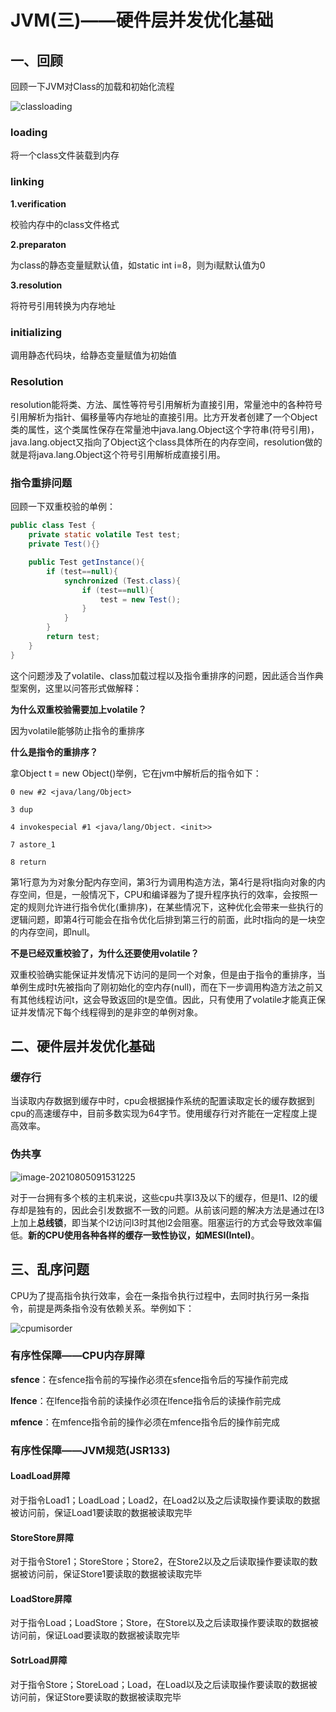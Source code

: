 # JVM(三)——硬件层并发优化基础

## 一、回顾

回顾一下JVM对Class的加载和初始化流程

![classloading](http://kyle-pic.oss-cn-hangzhou.aliyuncs.com/img/classloading.jpg)

### loading

将一个class文件装载到内存

### linking

**1.verification**

校验内存中的class文件格式

**2.preparaton**

为class的静态变量赋默认值，如static int i=8，则为i赋默认值为0

**3.resolution**

将符号引用转换为内存地址

### initializing

调用静态代码块，给静态变量赋值为初始值



### Resolution

resolution能将类、方法、属性等符号引用解析为直接引用，常量池中的各种符号引用解析为指针、偏移量等内存地址的直接引用。比方开发者创建了一个Object类的属性，这个类属性保存在常量池中java.lang.Object这个字符串(符号引用)，java.lang.object又指向了Object这个class具体所在的内存空间，resolution做的就是将java.lang.Object这个符号引用解析成直接引用。



### 指令重排问题

回顾一下双重校验的单例：

```java
public class Test {
    private static volatile Test test;
    private Test(){}

    public Test getInstance(){
        if (test==null){
            synchronized (Test.class){
                if (test==null){
                    test = new Test();
                }
            }
        }
        return test;
    }
}
```

这个问题涉及了volatile、class加载过程以及指令重排序的问题，因此适合当作典型案例，这里以问答形式做解释：

**为什么双重校验需要加上volatile？**

因为volatile能够防止指令的重排序

**什么是指令的重排序？**

拿Object t = new Object()举例，它在jvm中解析后的指令如下：

```
0 new #2 <java/lang/Object>

3 dup

4 invokespecial #1 <java/lang/Object. <init>>

7 astore_1

8 return
```

第1行意为为对象分配内存空间，第3行为调用构造方法，第4行是将t指向对象的内存空间，但是，一般情况下，CPU和编译器为了提升程序执行的效率，会按照一定的规则允许进行指令优化(重排序)，在某些情况下，这种优化会带来一些执行的逻辑问题，即第4行可能会在指令优化后排到第三行的前面，此时t指向的是一块空的内存空间，即null。

**不是已经双重校验了，为什么还要使用volatile？**

双重校验确实能保证并发情况下访问的是同一个对象，但是由于指令的重排序，当单例生成时t先被指向了刚初始化的空内存(null)，而在下一步调用构造方法之前又有其他线程访问t，这会导致返回的t是空值。因此，只有使用了volatile才能真正保证并发情况下每个线程得到的是非空的单例对象。



## 二、硬件层并发优化基础

### 缓存行

当读取内存数据到缓存中时，cpu会根据操作系统的配置读取定长的缓存数据到cpu的高速缓存中，目前多数实现为64字节。使用缓存行对齐能在一定程度上提高效率。

### 伪共享

![image-20210805091531225](http://kyle-pic.oss-cn-hangzhou.aliyuncs.com/img/image-20210805091531225.png)

对于一台拥有多个核的主机来说，这些cpu共享l3及以下的缓存，但是l1、l2的缓存却是独有的，因此会引发数据不一致的问题。从前该问题的解决方法是通过在l3上加上**总线锁**，即当某个l2访问l3时其他l2会阻塞。阻塞运行的方式会导致效率偏低。**新的CPU使用各种各样的缓存一致性协议，如MESI(Intel)**。



## 三、乱序问题

CPU为了提高指令执行效率，会在一条指令执行过程中，去同时执行另一条指令，前提是两条指令没有依赖关系。举例如下：

![cpumisorder](http://kyle-pic.oss-cn-hangzhou.aliyuncs.com/img/cpumisorder.jpg)



### 有序性保障——CPU内存屏障

**sfence**：在sfence指令前的写操作必须在sfence指令后的写操作前完成

**lfence**：在lfence指令前的读操作必须在lfence指令后的读操作前完成

**mfence**：在mfence指令前的操作必须在mfence指令后的操作前完成



### 有序性保障——JVM规范(JSR133)

#### LoadLoad屏障

对于指令Load1；LoadLoad；Load2，在Load2以及之后读取操作要读取的数据被访问前，保证Load1要读取的数据被读取完毕

#### StoreStore屏障

对于指令Store1；StoreStore；Store2，在Store2以及之后读取操作要读取的数据被访问前，保证Store1要读取的数据被读取完毕

#### LoadStore屏障

对于指令Load；LoadStore；Store，在Store以及之后读取操作要读取的数据被访问前，保证Load要读取的数据被读取完毕

#### SotrLoad屏障

对于指令Store；StoreLoad；Load，在Load以及之后读取操作要读取的数据被访问前，保证Store要读取的数据被读取完毕